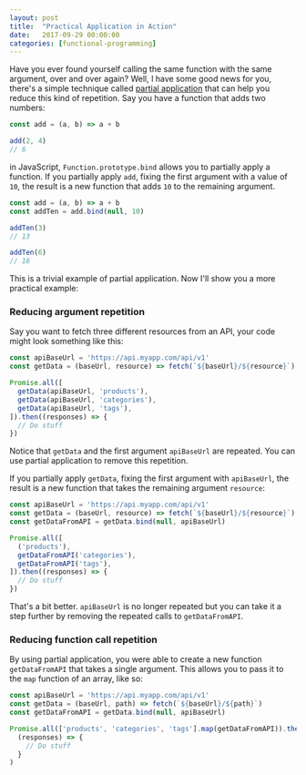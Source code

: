 ```yaml
---
layout: post
title:  "Practical Application in Action"
date:   2017-09-29 00:00:00
categories: [functional-programming]
---
```


Have you ever found yourself calling the same function with the same argument, over and over again? Well, I have some good news for you, there's a simple technique called [partial application](https://en.wikipedia.org/wiki/Partial_application) that can help you reduce this kind of repetition. Say you have a function that adds two numbers:

```js
const add = (a, b) => a + b

add(2, 4)
// 6
```

in JavaScript, `Function.prototype.bind` allows you to partially apply a function. If you partially apply `add`,  fixing the first argument with a value of `10`, the result is a new function that adds `10` to the remaining argument.

```js
const add = (a, b) => a + b
const addTen = add.bind(null, 10)

addTen(3)
// 13

addTen(6)
// 16
```

This is a trivial example of partial application. Now I'll show you a more practical example:

### Reducing argument repetition 

Say you want to fetch three different resources from an API, your code might look something like this:

```js
const apiBaseUrl = 'https://api.myapp.com/api/v1'
const getData = (baseUrl, resource) => fetch(`${baseUrl}/${resource}`)

Promise.all([
  getData(apiBaseUrl, 'products'),
  getData(apiBaseUrl, 'categories'),
  getData(apiBaseUrl, 'tags'),
]).then((responses) => {
  // Do stuff
})
```

Notice that `getData` and the first argument `apiBaseUrl` are repeated. You can use partial application to remove this repetition. 

If you partially apply `getData`, fixing the first argument with `apiBaseUrl`, the result is a new function that takes the remaining argument `resource`:

```js
const apiBaseUrl = 'https://api.myapp.com/api/v1'
const getData = (baseUrl, resource) => fetch(`${baseUrl}/${resource}`)
const getDataFromAPI = getData.bind(null, apiBaseUrl)

Promise.all([
  ('products'),
  getDataFromAPI('categories'),
  getDataFromAPI('tags'),
]).then((responses) => {
  // Do stuff
})
```

That's a bit better. `apiBaseUrl` is no longer repeated but you can take it a step further by removing the repeated calls to `getDataFromAPI`.

### Reducing function call repetition 

By using partial application, you were able to create a new function `getDataFromAPI` that takes a single argument. This allows you to pass it to the `map` function of an array, like so:

```js
const apiBaseUrl = 'https://api.myapp.com/api/v1'
const getData = (baseUrl, path) => fetch(`${baseUrl}/${path}`)
const getDataFromAPI = getData.bind(null, apiBaseUrl)

Promise.all(['products', 'categories', 'tags'].map(getDataFromAPI)).then(
  (responses) => {
    // Do stuff
  }
)
```

